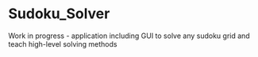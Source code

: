 # Sudoku_Solver
Work in progress - application including GUI to solve any sudoku grid and teach high-level solving methods
